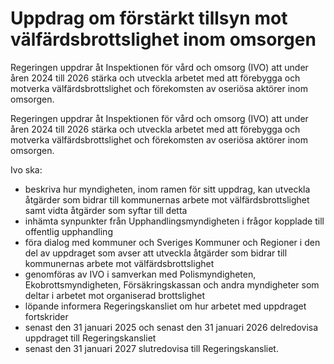 # Uppdrag om förstärkt tillsyn mot välfärdsbrottslighet inom omsorgen

Regeringen uppdrar åt Inspektionen för vård och omsorg (IVO) att under åren 2024 till 2026 stärka och utveckla arbetet med att förebygga och motverka välfärdsbrottslighet och förekomsten av oseriösa aktörer inom omsorgen.

Regeringen uppdrar åt Inspektionen för vård och omsorg (IVO) att under åren 2024 till 2026 stärka och utveckla arbetet med att förebygga och motverka välfärdsbrottslighet och förekomsten av oseriösa aktörer inom omsorgen.

Ivo ska:

* beskriva hur myndigheten, inom ramen för sitt uppdrag, kan utveckla åtgärder som bidrar till kommunernas arbete mot välfärdsbrottslighet samt vidta åtgärder som syftar till detta
* inhämta synpunkter från Upphandlingsmyndigheten i frågor kopplade till offentlig upphandling
* föra dialog med kommuner och Sveriges Kommuner och Regioner i den del av uppdraget som avser att utveckla åtgärder som bidrar till kommunernas arbete mot välfärdsbrottslighet
* genomföras av IVO i samverkan med Polismyndigheten, Ekobrottsmyndigheten, Försäkringskassan och andra myndigheter som deltar i arbetet mot organiserad brottslighet
* löpande informera Regeringskansliet om hur arbetet med uppdraget fortskrider
* senast den 31 januari 2025 och senast den 31 januari 2026 delredovisa uppdraget till Regeringskansliet
* senast den 31 januari 2027 slutredovisa till Regeringskansliet.
